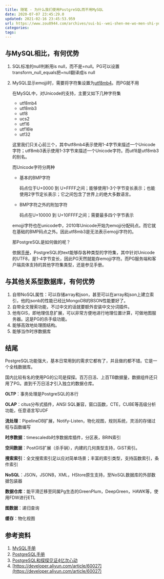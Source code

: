 ```yaml
---
title: 随笔 - 为什么我们使用PostgreSQL而不用MySQL
date: 2020-07-07 23:45:29.0
updated: 2021-02-16 23:45:53.959
url: https://www.zou8944.com/archives/sui-bi--wei-shen-me-wo-men-shi-yong-postgresql-er-bu-yong-mysql
categories: 
tags: 
---
```


## 与MySQL相比，有何优势

1. SQL标准的null判断用is null，而不是=null。PG可以设置transform_null_equals把=null翻译成is null

<!-- more -->

2. MySQL显示emojji时，需要将字符集设置为[utf8mb4](https://dev.mysql.com/doc/refman/8.0/en/charset-unicode.html)。而PG就不用

   在MySQL中，对Unicode的支持，主要又如下几种字符集

   - utf8mb4
   - utf8mb3
   - utf8
   - ucs2
   - utf16
   - utf16le
   - utf32

   这里我们只关心前三个，其中utf8mb4表示使用1-4字节来描述一个Unicode字符；utf8mb3表示使用1-3字节来描述一个Unicode字符。而utf8是utf8mb3的别名。

   而Unicode字符分两种

   - 基本的BMP字符

     码点位于U+0000 到 U+FFFF之间；能够使用1-3个字节变长表示；也能使用2字节定长表示；它之间包含了世界上的绝大多数语言。

   - BMP字符之外的附加字符

     码点在U+10000 到 U+10FFFF之间；需要最多四个字节表示

   emojji字符也在unicode中，2010年Unicode开始为emojji分配码点。而它就在基础的BMP码点之外。因此utf8mb3是无法表示emojji字符的。

   那PostgreSQL是如何做的呢？

   依据[手册](https://www.postgresql.org/docs/10/multibyte.html)，PostgreSQL的text能够存各种类型的字符集，其中针对Unicode的UTF8，是1-4字节变长，因此PG天然就能存emojji字符。而PG服务端和客户端具体支持的其他字符集类型，还是参见手册。

## 与其他关系型数据库，有何优势

1. 自带NoSQL属性：可以存储array和json，甚至可以在array和json上建立索引，他的jsonb的性能已经比MongoDB的BSON性能要好了。
2. 自带全文搜索功能，不过中文的话就要额外安装中文分词插件。
3. 他有GIS，即地理信息扩展，可以非常方便地进行地理位置计算，可做地图服务器。这是PG的杀手级功能。
4. 能够高效地处理图结构。
5. 能够当作时序数据库

## 结尾

PostgreSQL功能强大，基本日常用到的需求它都有了，并且做的都不错。它是一个全栈数据库。

国内比较有名的使用PG的公司是探探。百万日活、上百TB数据量，数据组件还只用了PG。直到千万日活才引入独立的数据仓库。

**OLTP**：事务处理是PostgreSQL的本行

**OLAP**：citus分布式插件，ANSI SQL兼容，窗口函数，CTE，CUBE等高级分析功能，任意语言写UDF

**流处理**：PipelineDB扩展，Notify-Listen，物化视图，规则系统，灵活的存储过程与函数编写

**时序数据**：timescaledb时序数据库插件，分区表，BRIN索引

**空间数据**：PostGIS扩展（杀手锏），内建的几何类型支持，GiST索引。

**搜索索引**：全文搜索索引足以应对简单场景；丰富的索引类型，支持函数索引，条件索引

**NoSQL**：JSON，JSONB，XML，HStore原生支持，至NoSQL数据库的外部数据包装器

**数据仓库**：能平滑迁移至同属Pg生态的GreenPlum，DeepGreen，HAWK等，使用FDW进行ETL

**图数据**：递归查询

**缓存**：物化视图

## 参考资料

1. [MySQL手册](https://dev.mysql.com/doc/refman/8.0/en/charset-unicode.html)
2. [PostgreSQL手册](https://www.postgresql.org/docs/10/multibyte.html)
3. [PostgreSQL和探探见证4亿次心动](http://www.postgres.cn/downfiles/pg2016conf_day1_s1_pm4.pdf)
4. [https://developer.aliyun.com/article/60027](https://developer.aliyun.com/article/60027)

